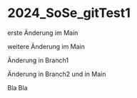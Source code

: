 # 2024_SoSe_gitTest1

erste Änderung im Main

weitere Änderung im Main

Änderung in Branch1


Änderung in Branch2 und in Main

Bla Bla

